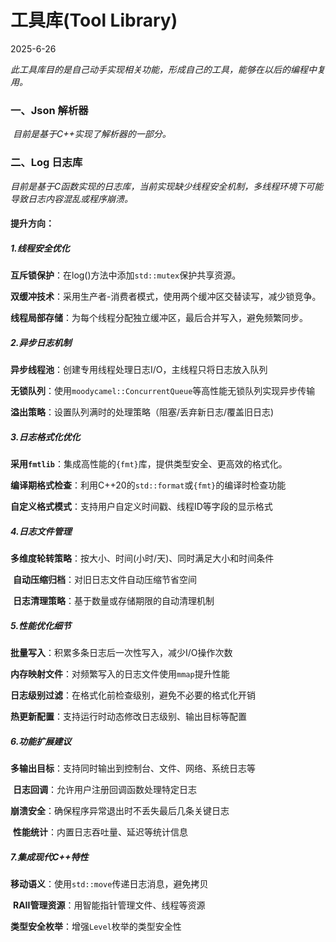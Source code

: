 # 工具库(Tool Library)

2025-6-26

*此工具库目的是自己动手实现相关功能，形成自己的工具，能够在以后的编程中复用。*

### 一、Json 解析器

​	*目前是基于C++实现了解析器的一部分。*







### 二、Log 日志库

*目前是基于C函数实现的日志库，当前实现缺少线程安全机制，多线程环境下可能导致日志内容混乱或程序崩溃。*



#### 提升方向：

##### 	1.线程安全优化

​		**互斥锁保护**：在log()方法中添加`std::mutex`保护共享资源。

​		**双缓冲技术**：采用生产者-消费者模式，使用两个缓冲区交替读写，减少锁竞争。

​		**线程局部存储**：为每个线程分配独立缓冲区，最后合并写入，避免频繁同步。

##### 	2.异步日志机制

​		**异步线程池**：创建专用线程处理日志I/O，主线程只将日志放入队列

​		**无锁队列**：使用`moodycamel::ConcurrentQueue`等高性能无锁队列实现异步传输

​		**溢出策略**：设置队列满时的处理策略（阻塞/丢弃新日志/覆盖旧日志)

##### 	3.日志格式化优化

​		**采用`fmtlib`**：集成高性能的`{fmt}`库，提供类型安全、更高效的格式化。

​		**编译期格式检查**：利用C++20的`std::format`或`{fmt}`的编译时检查功能

​		**自定义格式模式**：支持用户自定义时间戳、线程ID等字段的显示格式

##### 	4.日志文件管理

​		**多维度轮转策略**：按大小、时间(小时/天)、同时满足大小和时间条件

​		**自动压缩归档**：对旧日志文件自动压缩节省空间

​		**日志清理策略**：基于数量或存储期限的自动清理机制

##### 	5.性能优化细节

​		**批量写入**：积累多条日志后一次性写入，减少I/O操作次数

​		**内存映射文件**：对频繁写入的日志文件使用`mmap`提升性能

​		**日志级别过滤**：在格式化前检查级别，避免不必要的格式化开销

​		**热更新配置**：支持运行时动态修改日志级别、输出目标等配置

##### 	6.功能扩展建议

​		**多输出目标**：支持同时输出到控制台、文件、网络、系统日志等

​		**日志回调**：允许用户注册回调函数处理特定日志

​		**崩溃安全**：确保程序异常退出时不丢失最后几条关键日志

​		**性能统计**：内置日志吞吐量、延迟等统计信息

##### 	7.集成现代C++特性

​		**移动语义**：使用`std::move`传递日志消息，避免拷贝

​		**RAII管理资源**：用智能指针管理文件、线程等资源

​		**类型安全枚举**：增强`Level`枚举的类型安全性
